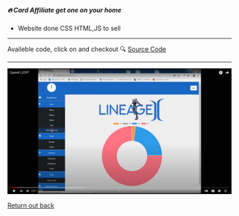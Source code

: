 ##### 🔥 Card Affiliate get one on your home

- Website done CSS HTML,JS to sell 

---

Availeble code, click on and checkout 🔍 [Source Code](https://github.com/devnaelson/devnaelson/tree/main/projects/l2off-cpanel/code)

---

[![Watch the video](i.png)](https://www.youtube.com/watch?v=QQGnaNuzQIM)


[Return out back](https://github.com/devnaelson)
